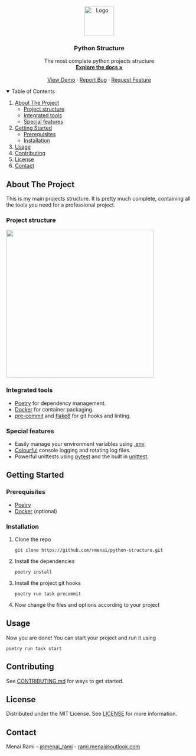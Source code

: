 <br />
<p align="center">
  <a href="https://github.com/rmenai/python-structure">
    <img src="https://upload.wikimedia.org/wikipedia/commons/thumb/c/c3/Python-logo-notext.svg/2048px-Python-logo-notext.svg.png" alt="Logo" width="80" height="80">
  </a>

<h3 align="center">Python Structure</h3>

  <p align="center">
    The most complete python projects structure
    <br />
    <a href="https://github.com/rmenai/python-structure"><strong>Explore the docs »</strong></a>
    <br />
    <br />
    <a href="https://github.com/rmenai/python-structure">View Demo</a>
    ·
    <a href="https://github.com/rmenai/python-structure/issues">Report Bug</a>
    ·
    <a href="https://github.com/rmenai/python-structure/issues">Request Feature</a>
  </p>
</p>

<!-- TABLE OF CONTENTS -->
<details open="open">
  <summary>Table of Contents</summary>
  <ol>
    <li>
      <a href="#about-the-project">About The Project</a>
      <ul>
        <li><a href="#project-structure">Project structure</a></li>
      </ul>
        <ul>
        <li><a href="#integrated-tools">Integrated tools</a></li>
      </ul>
        <ul>
        <li><a href="#special-features">Special features</a></li>
      </ul>
    </li>
    <li>
      <a href="#getting-started">Getting Started</a>
      <ul>
        <li><a href="#prerequisites">Prerequisites</a></li>
        <li><a href="#installation">Installation</a></li>
      </ul>
    </li>
    <li><a href="#usage">Usage</a></li>
    <li><a href="#contributing">Contributing</a></li>
    <li><a href="#license">License</a></li>
    <li><a href="#contact">Contact</a></li>
  </ol>
</details>



<!-- ABOUT THE PROJECT -->

## About The Project

This is my main projects structure. It is pretty much complete, containing all the tools you need for a professional
project.

### Project structure

<img src="https://i.imgur.com/TJDs5Hv.png" height="400">

### Integrated tools

* [Poetry](https://python-poetry.org/) for dependency management.
* [Docker](https://www.docker.com/) for container packaging.
* [pre-commit](https://pre-commit.com/) and [flake8](https://flake8.pycqa.org/en/latest/) for git hooks and linting.

### Special features

* Easily manage your environment variables using [.env](https://pypi.org/project/python-dotenv/).
* [Colourful](https://pypi.org/project/colorlog/) console logging and rotating log files.
* Powerful unittests using [pytest](https://docs.pytest.org/en/6.2.x/) and the built
  in [unittest](https://docs.python.org/3/library/unittest.html).

<!-- GETTING STARTED -->

## Getting Started

### Prerequisites

* [Poetry](https://python-poetry.org/docs/)
* [Docker](https://docs.docker.com/get-docker/) (optional)

### Installation

1. Clone the repo
   ```shell
   git clone https://github.com/rmenai/python-structure.git
   ```
2. Install the dependencies
   ```shell
   poetry install
   ```
3. Install the project git hooks
   ```shell
   poetry run task precommit
   ```
4. Now change the files and options according to your project

<!-- USAGE EXAMPLES -->

## Usage

Now you are done! You can start your project and run it using

```shell
poetry run task start
```

## Contributing

See [CONTRIBUTING.md](https://github.com/rmenai/python-structure/blob/main/CONTRIBUTING.md) for ways to get started.

<!-- LICENSE -->

## License

Distributed under the MIT License. See [LICENSE](https://github.com/rmenai/python-structure/blob/main/LICENSE) for more information.



<!-- CONTACT -->

## Contact

Menai Rami - [@menai_rami](https://twitter.com/menai_rami) - rami.menai@outlook.com
